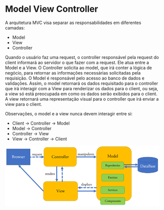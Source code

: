 # Model View Controller

A arquitetura MVC visa separar as responsabilidades em diferentes camadas:
- Model
- View
- Controller

Quando o usuário faz uma request, o controller responsável pela request do client informará ao servidor o que fazer com a request. Ele atua entre a Model e a View. O Controller solicita ao model, que irá conter a lógica de negócio, para retornar as informações necessárias solicitadas pela requisição. O Model é responsável pelo acesso ao banco de dados e validações. Assim, o model retornará os dados requisitado para o controller que irá interagir com a View para renderizar os dados para o client, ou seja, a view só está preocupada em como os dados serão exibidos para o client. A view retornará uma representação visual para o controller que irá enviar a view para o client.

Observações, o model e a view nunca devem interagir entre si:
- Client -> Controller -> Model
- Model -> Controller
- Controller -> View
- View -> Controller -> Client

  
![MVC](assets/The-Spring-MVC-architecture-as-depicted-in-16.png)
